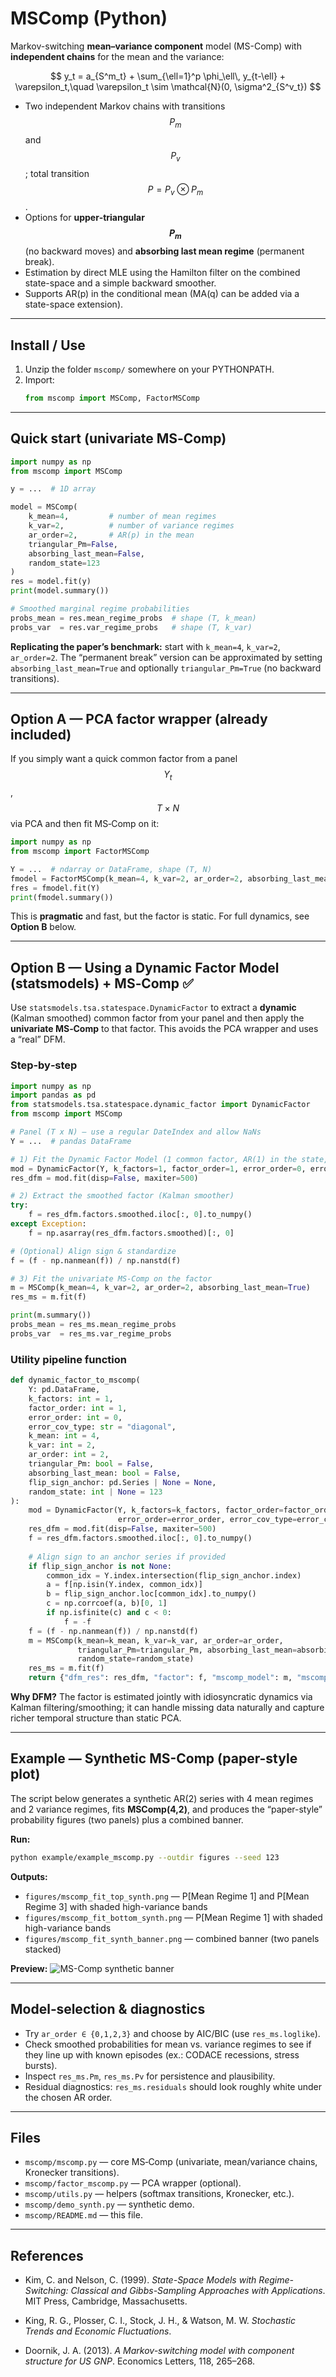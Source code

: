 # MSComp (Python)

Markov-switching **mean–variance component** model (MS-Comp) with **independent chains** for the mean and the variance:

$$
y_t = a_{S^m_t} + \sum_{\ell=1}^p \phi_\ell\, y_{t-\ell} + \varepsilon_t,\quad \varepsilon_t \sim \mathcal{N}(0, \sigma^2_{S^v_t})
$$

- Two independent Markov chains with transitions $$P_m$$ and $$P_v$$; total transition $$P = P_v \otimes P_m$$.
- Options for **upper‑triangular $$P_m$$** (no backward moves) and **absorbing last mean regime** (permanent break).
- Estimation by direct MLE using the Hamilton filter on the combined state-space and a simple backward smoother.
- Supports AR(p) in the conditional mean (MA(q) can be added via a state-space extension).

---

## Install / Use

1. Unzip the folder `mscomp/` somewhere on your PYTHONPATH.
2. Import:
   ```python
   from mscomp import MSComp, FactorMSComp
   ```

---

## Quick start (univariate MS‑Comp)

```python
import numpy as np
from mscomp import MSComp

y = ...  # 1D array

model = MSComp(
    k_mean=4,         # number of mean regimes
    k_var=2,          # number of variance regimes
    ar_order=2,       # AR(p) in the mean
    triangular_Pm=False,
    absorbing_last_mean=False,
    random_state=123
)
res = model.fit(y)
print(model.summary())

# Smoothed marginal regime probabilities
probs_mean = res.mean_regime_probs  # shape (T, k_mean)
probs_var  = res.var_regime_probs   # shape (T, k_var)
```

**Replicating the paper’s benchmark:** start with `k_mean=4`, `k_var=2`, `ar_order=2`. The “permanent break” version can be approximated by setting `absorbing_last_mean=True` and optionally `triangular_Pm=True` (no backward transitions).

---

## Option A — PCA factor wrapper (already included)

If you simply want a quick common factor from a panel $$Y_{t}$$, $$T×N$$ via PCA and then fit MS‑Comp on it:

```python
import numpy as np
from mscomp import FactorMSComp

Y = ...  # ndarray or DataFrame, shape (T, N)
fmodel = FactorMSComp(k_mean=4, k_var=2, ar_order=2, absorbing_last_mean=True)
fres = fmodel.fit(Y)
print(fmodel.summary())
```

This is **pragmatic** and fast, but the factor is static. For full dynamics, see **Option B** below.

---

## Option B — Using a **Dynamic Factor Model** (statsmodels) + MS‑Comp  ✅

Use `statsmodels.tsa.statespace.DynamicFactor` to extract a **dynamic** (Kalman smoothed) common factor from your panel and then apply the **univariate MS‑Comp** to that factor. This avoids the PCA wrapper and uses a “real” DFM.

### Step‑by‑step

```python
import numpy as np
import pandas as pd
from statsmodels.tsa.statespace.dynamic_factor import DynamicFactor
from mscomp import MSComp

# Panel (T x N) — use a regular DateIndex and allow NaNs
Y = ...  # pandas DataFrame

# 1) Fit the Dynamic Factor Model (1 common factor, AR(1) in the state, diagonal idiosyncratic)
mod = DynamicFactor(Y, k_factors=1, factor_order=1, error_order=0, error_cov_type="diagonal")
res_dfm = mod.fit(disp=False, maxiter=500)

# 2) Extract the smoothed factor (Kalman smoother)
try:
    f = res_dfm.factors.smoothed.iloc[:, 0].to_numpy()
except Exception:
    f = np.asarray(res_dfm.factors.smoothed)[:, 0]

# (Optional) Align sign & standardize
f = (f - np.nanmean(f)) / np.nanstd(f)

# 3) Fit the univariate MS‑Comp on the factor
m = MSComp(k_mean=4, k_var=2, ar_order=2, absorbing_last_mean=True)
res_ms = m.fit(f)

print(m.summary())
probs_mean = res_ms.mean_regime_probs
probs_var  = res_ms.var_regime_probs
```

### Utility pipeline function

```python
def dynamic_factor_to_mscomp(
    Y: pd.DataFrame,
    k_factors: int = 1,
    factor_order: int = 1,
    error_order: int = 0,
    error_cov_type: str = "diagonal",
    k_mean: int = 4,
    k_var: int = 2,
    ar_order: int = 2,
    triangular_Pm: bool = False,
    absorbing_last_mean: bool = False,
    flip_sign_anchor: pd.Series | None = None,
    random_state: int | None = 123
):
    mod = DynamicFactor(Y, k_factors=k_factors, factor_order=factor_order,
                        error_order=error_order, error_cov_type=error_cov_type)
    res_dfm = mod.fit(disp=False, maxiter=500)
    f = res_dfm.factors.smoothed.iloc[:, 0].to_numpy()
    
    # Align sign to an anchor series if provided
    if flip_sign_anchor is not None:
        common_idx = Y.index.intersection(flip_sign_anchor.index)
        a = f[np.isin(Y.index, common_idx)]
        b = flip_sign_anchor.loc[common_idx].to_numpy()
        c = np.corrcoef(a, b)[0, 1]
        if np.isfinite(c) and c < 0:
            f = -f
    f = (f - np.nanmean(f)) / np.nanstd(f)
    m = MSComp(k_mean=k_mean, k_var=k_var, ar_order=ar_order,
               triangular_Pm=triangular_Pm, absorbing_last_mean=absorbing_last_mean,
               random_state=random_state)
    res_ms = m.fit(f)
    return {"dfm_res": res_dfm, "factor": f, "mscomp_model": m, "mscomp_res": res_ms}
```

**Why DFM?** The factor is estimated jointly with idiosyncratic dynamics via Kalman filtering/smoothing; it can handle missing data naturally and capture richer temporal structure than static PCA.

---

## Example — Synthetic MS-Comp (paper-style plot)

The script below generates a synthetic AR(2) series with 4 mean regimes and 2 variance regimes,
fits **MSComp(4,2)**, and produces the “paper-style” probability figures (two panels) plus a combined banner.

**Run:**
```bash
python example/example_mscomp.py --outdir figures --seed 123
```

**Outputs:**
- `figures/mscomp_fit_top_synth.png` — P[Mean Regime 1] and P[Mean Regime 3] with shaded high-variance bands  
- `figures/mscomp_fit_bottom_synth.png` — P[Mean Regime 1] with shaded high-variance bands  
- `figures/mscomp_fit_synth_banner.png` — combined banner (two panels stacked)

**Preview:**
![MS-Comp synthetic banner](figures/mscomp_fit_bottom_synth.png)

---

## Model‑selection & diagnostics

- Try `ar_order ∈ {0,1,2,3}` and choose by AIC/BIC (use `res_ms.loglike`).
- Check smoothed probabilities for mean vs. variance regimes to see if they line up with known episodes (ex.: CODACE recessions, stress bursts).
- Inspect `res_ms.Pm`, `res_ms.Pv` for persistence and plausibility.
- Residual diagnostics: `res_ms.residuals` should look roughly white under the chosen AR order.

---

## Files

- `mscomp/mscomp.py` — core MS‑Comp (univariate, mean/variance chains, Kronecker transitions).
- `mscomp/factor_mscomp.py` — PCA wrapper (optional).
- `mscomp/utils.py` — helpers (softmax transitions, Kronecker, etc.).
- `mscomp/demo_synth.py` — synthetic demo.
- `mscomp/README.md` — this file.

---

## References

- Kim, C. and Nelson, C. (1999). *State-Space Models with Regime-Switching: Classical and Gibbs-Sampling Approaches with Applications*. MIT Press, Cambridge, Massachusetts.
 
- King, R. G., Plosser, C. I., Stock, J. H., & Watson, M. W. *Stochastic Trends and Economic Fluctuations*.

- Doornik, J. A. (2013). *A Markov-switching model with component structure for US GNP*. Economics Letters, 118, 265–268.
